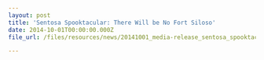 ```yaml
---
layout: post
title: 'Sentosa Spooktacular: There Will be No Fort Siloso'
date: 2014-10-01T00:00:00.000Z
file_url: /files/resources/news/20141001_media-release_sentosa_spooktacular_there_will_be_no_fort_siloso.pdf

---
```



